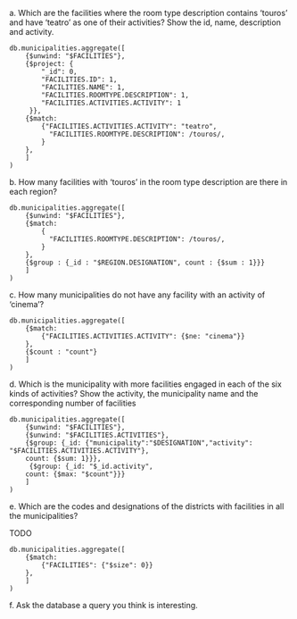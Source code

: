 a. Which are the facilities where the room type description contains ‘touros’ and
have ‘teatro’ as one of their activities? Show the id, name, description and
activity.

```
db.municipalities.aggregate([
    {$unwind: "$FACILITIES"},
    {$project: {
        "_id": 0,
        "FACILITIES.ID": 1,
        "FACILITIES.NAME": 1,
        "FACILITIES.ROOMTYPE.DESCRIPTION": 1,
        "FACILITIES.ACTIVITIES.ACTIVITY": 1
     }},
    {$match: 
        {"FACILITIES.ACTIVITIES.ACTIVITY": "teatro",
          "FACILITIES.ROOMTYPE.DESCRIPTION": /touros/,
        }
    },
    ]    
)
```

b. How many facilities with ‘touros’ in the room type description are there in
each region?

```
db.municipalities.aggregate([
    {$unwind: "$FACILITIES"},   
    {$match: 
        {
          "FACILITIES.ROOMTYPE.DESCRIPTION": /touros/,
        }
    },
    {$group : {_id : "$REGION.DESIGNATION", count : {$sum : 1}}}
    ]    
)
```

c. How many municipalities do not have any facility with an activity of
‘cinema’?

```
db.municipalities.aggregate([ 
    {$match: 
        {"FACILITIES.ACTIVITIES.ACTIVITY": {$ne: "cinema"}}
    },
    {$count : "count"}
    ]    
)
```

d. Which is the municipality with more facilities engaged in each of the six kinds
of activities? Show the activity, the municipality name and the corresponding
number of facilities

```
db.municipalities.aggregate([
    {$unwind: "$FACILITIES"},
    {$unwind: "$FACILITIES.ACTIVITIES"},
    {$group: {_id: {"municipality":"$DESIGNATION","activity": "$FACILITIES.ACTIVITIES.ACTIVITY"}, 
    count: {$sum: 1}}},
     {$group: {_id: "$_id.activity", 
    count: {$max: "$count"}}}
    ]    
)
```

e. Which are the codes and designations of the districts with facilities in all the
municipalities?

TODO

```
db.municipalities.aggregate([ 
    {$match: 
        {"FACILITIES": {"$size": 0}}
    },
    ]    
)
```

f. Ask the database a query you think is interesting.
